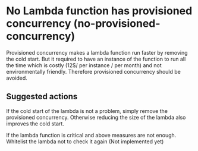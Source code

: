 # No Lambda function has provisioned concurrency (no-provisioned-concurrency)

Provisioned concurrency makes a lambda function run faster by removing the cold start. But it required to have an instance of the function to run all the time which is costly (12$/ per instance / per month) and not environmentally friendly. Therefore provisioned concurrency should be avoided.

## Suggested actions

If the cold start of the lambda is not a problem, simply remove the provisioned concurrency.
Otherwise reducing the size of the lambda also improves the cold start.

If the lambda function is critical and above measures are not enough. Whitelist the lambda not to check it again (Not implemented yet)
